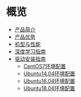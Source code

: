 # 概览

* [产品简介](/gpu/introduction)
* [产品优势](/gpu/advantage)
* [机型与性能](/gpu/type)
* [深度学习指南](/gpu/practice)
* [驱动安装指南](/gpu/operation/index)
    * [CentOS7环境配置](/gpu/operation/centos7_cuda)
    * [Ubuntu14.04环境配置](/gpu/operation/ubuntu14_cuda)
    * [Ubuntu16.04环境配置](/gpu/operation/ubuntu16_cuda)
    * [Ubuntu18.04环境配置](/gpu/operation/ubuntu18_cuda)






​    


​    
​        
